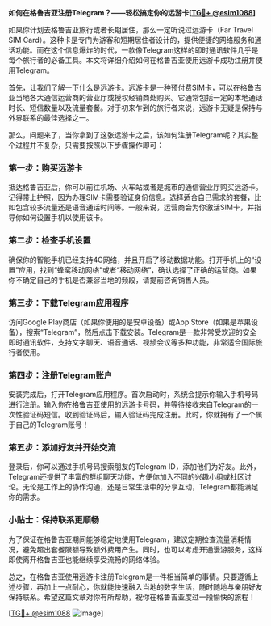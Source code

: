 **如何在格鲁吉亚注册Telegram？——轻松搞定你的远游卡[[TG💪+ @esim1088](https://t.me/s/esim1088)]**

如果你计划去格鲁吉亚旅行或者长期居住，那么一定听说过远游卡（Far Travel SIM Card）。这种卡是专门为游客和短期居住者设计的，提供便捷的网络服务和通话功能。而在这个信息爆炸的时代，一款像Telegram这样的即时通讯软件几乎是每个旅行者的必备工具。本文将详细介绍如何在格鲁吉亚使用远游卡成功注册并使用Telegram。

首先，让我们了解一下什么是远游卡。远游卡是一种预付费SIM卡，可以在格鲁吉亚当地各大通信运营商的营业厅或授权经销商处购买。它通常包括一定的本地通话时长、短信数量以及流量套餐。对于初来乍到的旅行者来说，远游卡无疑是保持与外界联系的最佳选择之一。

那么，问题来了，当你拿到了这张远游卡之后，该如何注册Telegram呢？其实整个过程并不复杂，只需要按照以下步骤操作即可：

### 第一步：购买远游卡

抵达格鲁吉亚后，你可以前往机场、火车站或者是城市的通信营业厅购买远游卡。记得带上护照，因为办理SIM卡需要验证身份信息。选择适合自己需求的套餐，比如包含较多流量还是语音通话时间等。一般来说，运营商会为你激活SIM卡，并指导你如何设置手机以使用该卡。

### 第二步：检查手机设置

确保你的智能手机已经支持4G网络，并且开启了移动数据功能。打开手机上的“设置”应用，找到“蜂窝移动网络”或者“移动网络”，确认选择了正确的运营商。如果你不确定自己的手机是否兼容当地的频段，请提前咨询销售人员。

### 第三步：下载Telegram应用程序

访问Google Play商店（如果你使用的是安卓设备）或App Store（如果是苹果设备），搜索“Telegram”，然后点击下载安装。Telegram是一款非常受欢迎的安全即时通讯软件，支持文字聊天、语音通话、视频会议等多种功能，非常适合国际旅行者使用。

### 第四步：注册Telegram账户

安装完成后，打开Telegram应用程序。首次启动时，系统会提示你输入手机号码进行注册。输入你在格鲁吉亚使用的远游卡号码，并等待接收来自Telegram的一次性验证码短信。收到验证码后，输入验证码完成注册。此时，你就拥有了一个属于自己的Telegram账号！

### 第五步：添加好友并开始交流

登录后，你可以通过手机号码搜索朋友的Telegram ID，添加他们为好友。此外，Telegram还提供了丰富的群组聊天功能，方便你加入不同的兴趣小组或社区讨论。无论是工作上的协作沟通，还是日常生活中的分享互动，Telegram都能满足你的需求。

### 小贴士：保持联系更顺畅

为了保证在格鲁吉亚期间能够稳定地使用Telegram，建议定期检查流量消耗情况，避免超出套餐限额导致额外费用产生。同时，也可以考虑开通漫游服务，这样即使离开格鲁吉亚也能继续享受流畅的网络体验。

总之，在格鲁吉亚使用远游卡注册Telegram是一件相当简单的事情。只要遵循上述步骤，再加上一点耐心，你就能快速融入当地的数字生活，随时随地与亲朋好友保持联系。希望这篇文章对你有所帮助，祝你在格鲁吉亚度过一段愉快的旅程！

[[TG💪+ @esim1088](https://t.me/s/esim1088) ![Image](https://i.postimg.cc/4NQfJmqS/Snipaste-2025-05-13-00-14-12.png)]